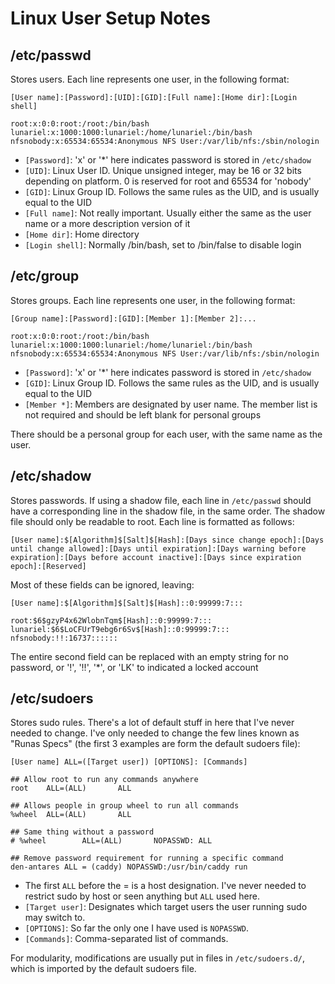 # Linux User Setup Notes

## /etc/passwd

Stores users. Each line represents one user, in the following format:

~~~
[User name]:[Password]:[UID]:[GID]:[Full name]:[Home dir]:[Login shell]

root:x:0:0:root:/root:/bin/bash
lunariel:x:1000:1000:lunariel:/home/lunariel:/bin/bash
nfsnobody:x:65534:65534:Anonymous NFS User:/var/lib/nfs:/sbin/nologin
~~~

- `[Password]`: 'x' or '*' here indicates password is stored in `/etc/shadow`
- `[UID]`: Linux User ID. Unique unsigned integer, may be 16 or 32 bits depending on platform. 0 is reserved for root and 65534 for 'nobody'
- `[GID]`: Linux Group ID. Follows the same rules as the UID, and is usually equal to the UID
- `[Full name]`: Not really important. Usually either the same as the user name or a more description version of it
- `[Home dir]`: Home directory
- `[Login shell]`: Normally /bin/bash, set to /bin/false to disable login

## /etc/group

Stores groups. Each line represents one user, in the following format:

~~~
[Group name]:[Password]:[GID]:[Member 1]:[Member 2]:...

root:x:0:0:root:/root:/bin/bash
lunariel:x:1000:1000:lunariel:/home/lunariel:/bin/bash
nfsnobody:x:65534:65534:Anonymous NFS User:/var/lib/nfs:/sbin/nologin
~~~

- `[Password]`: 'x' or '*' here indicates password is stored in `/etc/shadow`
- `[GID]`: Linux Group ID. Follows the same rules as the UID, and is usually equal to the UID
- `[Member *]`: Members are designated by user name. The member list is not required and should be left blank for personal groups

There should be a personal group for each user, with the same name as the user.

## /etc/shadow

Stores passwords. If using a shadow file, each line in `/etc/passwd` should have a corresponding line in the shadow file, in the same order. The shadow file should only be readable to root. Each line is formatted as follows:

`[User name]:$[Algorithm]$[Salt]$[Hash]:[Days since change epoch]:[Days until change allowed]:[Days until expiration]:[Days warning before expiration]:[Days before account inactive]:[Days since expiration epoch]:[Reserved]`

Most of these fields can be ignored, leaving:

~~~
[User name]:$[Algorithm]$[Salt]$[Hash]::0:99999:7:::

root:$6$gzyP4x62WlobnTqm$[Hash]::0:99999:7:::
lunariel:$6$LoCFUrT9ebg6r6Sv$[Hash]::0:99999:7:::
nfsnobody:!!:16737::::::
~~~

The entire second field can be replaced with an empty string for no password, or '!', '!!', '*', or 'LK' to indicated a locked account

## /etc/sudoers

Stores sudo rules. There's a lot of default stuff in here that I've never needed to change. I've only needed to change the few lines known as "Runas Specs" (the first 3 examples are form the default sudoers file):

~~~
[User name] ALL=([Target user]) [OPTIONS]: [Commands]

## Allow root to run any commands anywhere
root    ALL=(ALL)       ALL

## Allows people in group wheel to run all commands
%wheel  ALL=(ALL)       ALL

## Same thing without a password
# %wheel        ALL=(ALL)       NOPASSWD: ALL

## Remove password requirement for running a specific command
den-antares ALL = (caddy) NOPASSWD:/usr/bin/caddy run
~~~

- The first `ALL` before the = is a host designation. I've never needed to restrict sudo by host or seen anything but `ALL` used here.
- `[Target user]`: Designates which target users the user running sudo may switch to.
- `[OPTIONS]`: So far the only one I have used is `NOPASSWD`.
- `[Commands]`: Comma-separated list of commands.

For modularity, modifications are usually put in files in `/etc/sudoers.d/`, which is imported by the default sudoers file.
